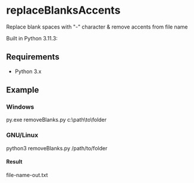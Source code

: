 # replaceBlanksAccents
Replace blank spaces with "-" character &amp; remove accents from file name

Built in Python 3.11.3:

## Requirements

- Python 3.x

## Example

### Windows

py.exe removeBlanks.py c:\path\to\folder

### GNU/Linux

python3 removeBlanks.py /path/to/folder

#### Result

file-name-out.txt